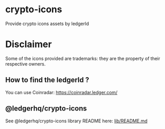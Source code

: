 # crypto-icons

Provide crypto icons assets by ledgerId

# Disclaimer

Some of the icons provided are trademarks: they are the property of their respective owners.

## How to find the ledgerId ?

You can use Coinradar: https://coinradar.ledger.com/

## @ledgerhq/crypto-icons

See @ledgerhq/crypto-icons library README here: [lib/README.md](lib/README.md)
